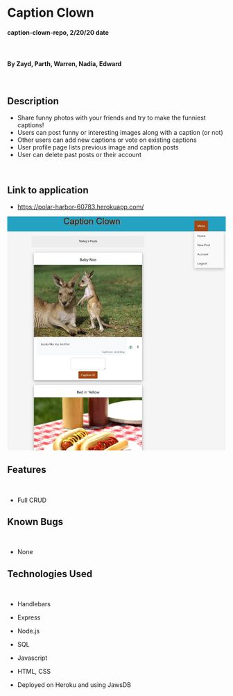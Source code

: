 # Caption Clown

#### caption-clown-repo, 2/20/20 date
​
#### By Zayd, Parth, Warren, Nadia, Edward
​

## Description

- Share funny photos with your friends and try to make the funniest captions!
- Users can post funny or interesting images along with a caption (or not)
- Other users can add new captions or vote on existing captions
- User profile page lists previous image and caption posts
- User can delete past posts or their account

​

## Link to application
* https://polar-harbor-60783.herokuapp.com/

![Project image](/public/assets/sampleimg/captionclown.png)

## Features
​
*  Full CRUD

## Known Bugs
​
* None
​
## Technologies Used
​
* Handlebars

* Express

* Node.js

* SQL

* Javascript

* HTML, CSS

* Deployed on Heroku and using JawsDB
